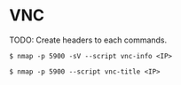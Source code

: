 # VNC

TODO: Create headers to each commands.

```
$ nmap -p 5900 -sV --script vnc-info <IP>
```

```
$ nmap -p 5900 --script vnc-title <IP>
```